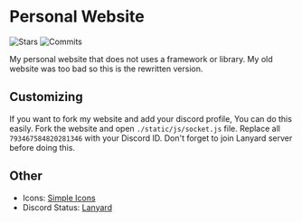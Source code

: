 # Personal Website

![Stars](https://img.shields.io/github/stars/5elenay/5elenay.github.io)
![Commits](https://img.shields.io/github/commit-activity/w/5elenay/5elenay.github.io)

My personal website that does not uses a framework or library. My old website was too bad so this is the rewritten version.

## Customizing

If you want to fork my website and add your discord profile, You can do this easily. Fork the website and open `./static/js/socket.js` file. Replace all `793467584820281346` with your Discord ID. Don't forget to join Lanyard server before doing this.

## Other
- Icons: [Simple Icons](https://simpleicons.org/)
- Discord Status: [Lanyard](https://github.com/Phineas/lanyard)
